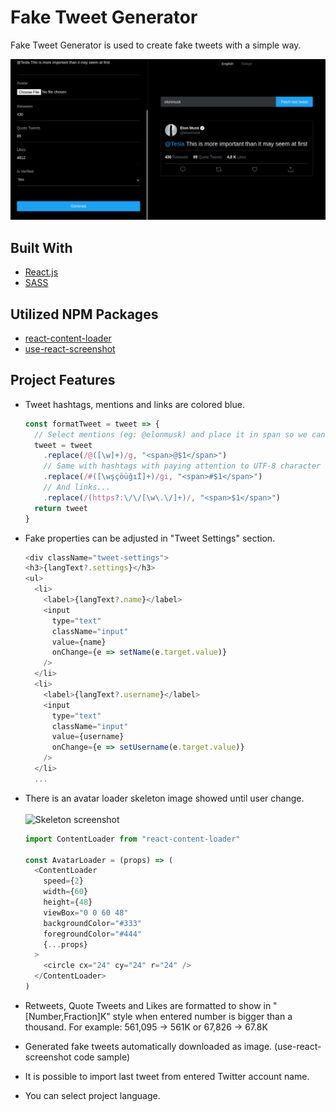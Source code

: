 # Fake Tweet Generator
Fake Tweet Generator is used to create fake tweets with a simple way.

![](https://github.com/ynsmrsk/tweet-maker/blob/main/example.png "Tweet Maker sample")

## Built With
* [React.js](https://reactjs.org/)
* [SASS](https://sass-lang.com/)

## Utilized NPM Packages
* [react-content-loader](https://www.npmjs.com/package/react-content-loader)
* [use-react-screenshot](https://www.npmjs.com/package/use-react-screenshot)

## Project Features
- Tweet hashtags, mentions and links are colored blue.
    ```javascript
	const formatTweet = tweet => {
	  // Select mentions (eg: @elonmusk) and place it in span so we can add styles to it.
	  tweet = tweet
	    .replace(/@([\w]+)/g, "<span>@$1</span>")
	    // Same with hashtags with paying attention to UTF-8 character encoding.
	    .replace(/#([\wşçöüğıİ]+)/gi, "<span>#$1</span>")
	    // And links...
	    .replace(/(https?:\/\/[\w\.\/]+)/, "<span>$1</span>")
	  return tweet
	}
   ``` 
- Fake properties can be adjusted in "Tweet Settings" section.
	```javascript
	<div className="tweet-settings">
	<h3>{langText?.settings}</h3>
	<ul>
	  <li>
	    <label>{langText?.name}</label>
	    <input
	      type="text"
	      className="input"
	      value={name}
	      onChange={e => setName(e.target.value)}
	    />
	  </li>
	  <li>
	    <label>{langText?.username}</label>
	    <input
	      type="text"
	      className="input"
	      value={username}
	      onChange={e => setUsername(e.target.value)}
	    />
	  </li>
	  ...
	```
- There is an avatar loader skeleton image showed until user change. <br><br>
![](https://github.com/ynsmrsk/tweet-maker/blob/main/screenshots/skeleton.png "Skeleton screenshot")
	```javascript
	import ContentLoader from "react-content-loader"

	const AvatarLoader = (props) => (
	  <ContentLoader
	    speed={2}
	    width={60}
	    height={48}
	    viewBox="0 0 60 48"
	    backgroundColor="#333"
	    foregroundColor="#444"
	    {...props}
	  >
	    <circle cx="24" cy="24" r="24" />
	  </ContentLoader>
	)
	```
- Retweets, Quote Tweets and Likes are formatted to show in "[Number,Fraction]K" style when entered number is bigger than a thousand.
    For example: 561,095 -> 561K or 67,826 -> 67.8K
- Generated fake tweets automatically downloaded as image.
    (use-react-screenshot code sample)
- It is possible to import last tweet from entered Twitter account name.

- You can select project language. 
